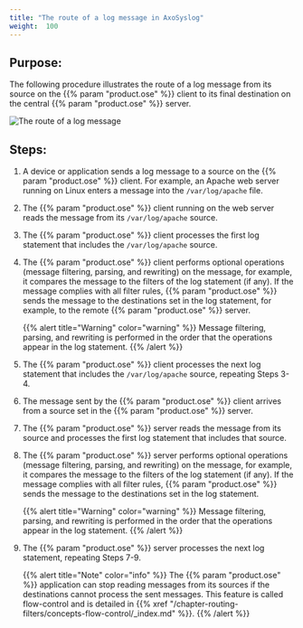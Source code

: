 ```yaml
---
title: "The route of a log message in AxoSyslog"
weight:  100
---
```

<!-- DISCLAIMER: This file is based on the syslog-ng Open Source Edition documentation https://github.com/balabit/syslog-ng-ose-guides/commit/2f4a52ee61d1ea9ad27cb4f3168b95408fddfdf2 and is used under the terms of The syslog-ng Open Source Edition Documentation License. The file has been modified by Axoflow. -->


## Purpose:

The following procedure illustrates the route of a log message from its source on the {{% param "product.ose" %}} client to its final destination on the central {{% param "product.ose" %}} server.

![The route of a log message](/images/figures/fig-syslog-ng-logging-01.png)

## Steps:

1.  A device or application sends a log message to a source on the {{% param "product.ose" %}} client. For example, an Apache web server running on Linux enters a message into the `/var/log/apache` file.

2.  The {{% param "product.ose" %}} client running on the web server reads the message from its `/var/log/apache` source.

3.  The {{% param "product.ose" %}} client processes the first log statement that includes the `/var/log/apache` source.

4.  The {{% param "product.ose" %}} client performs optional operations (message filtering, parsing, and rewriting) on the message, for example, it compares the message to the filters of the log statement (if any). If the message complies with all filter rules, {{% param "product.ose" %}} sends the message to the destinations set in the log statement, for example, to the remote {{% param "product.ose" %}} server.
    
    {{% alert title="Warning" color="warning" %}}
Message filtering, parsing, and rewriting is performed in the order that the operations appear in the log statement.
    {{% /alert %}}

5.  The {{% param "product.ose" %}} client processes the next log statement that includes the `/var/log/apache` source, repeating Steps 3-4.

6.  The message sent by the {{% param "product.ose" %}} client arrives from a source set in the {{% param "product.ose" %}} server.

7.  The {{% param "product.ose" %}} server reads the message from its source and processes the first log statement that includes that source.

8.  The {{% param "product.ose" %}} server performs optional operations (message filtering, parsing, and rewriting) on the message, for example, it compares the message to the filters of the log statement (if any). If the message complies with all filter rules, {{% param "product.ose" %}} sends the message to the destinations set in the log statement.
    
    {{% alert title="Warning" color="warning" %}}
Message filtering, parsing, and rewriting is performed in the order that the operations appear in the log statement.
    {{% /alert %}}

9.  The {{% param "product.ose" %}} server processes the next log statement, repeating Steps 7-9.
    
    {{% alert title="Note" color="info" %}}
The {{% param "product.ose" %}} application can stop reading messages from its sources if the destinations cannot process the sent messages. This feature is called flow-control and is detailed in {{% xref "/chapter-routing-filters/concepts-flow-control/_index.md" %}}.
    {{% /alert %}}

